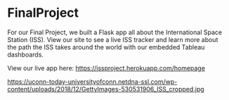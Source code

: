 # FinalProject
For our Final Project, we built a Flask app all about the International Space Station (ISS). View our site to see a live ISS tracker and learn more about the path the ISS takes around the world with our embedded Tableau dashboards. 

View our live app here: https://issproject.herokuapp.com/homepage

https://uconn-today-universityofconn.netdna-ssl.com/wp-content/uploads/2018/12/GettyImages-530531906_ISS_cropped.jpg
